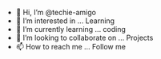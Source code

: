 - 👋 Hi, I’m @techie-amigo
- 👀 I’m interested in ... Learning
- 🌱 I’m currently learning ... coding
- 💞️ I’m looking to collaborate on ... Projects
- 📫 How to reach me ... Follow me

<!---
techie-amigo/techie-amigo is a ✨ special ✨ repository because its `README.md` (this file) appears on your GitHub profile.
You can click the Preview link to take a look at your changes.
--->
